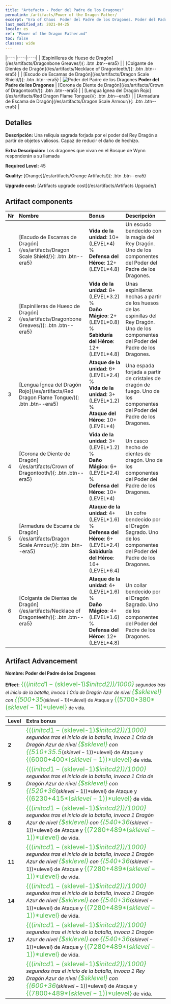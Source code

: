 ```yaml
---
title: "Artefacto - Poder del Padre de los Dragones"
permalink: /artifacts/Power of the Dragon Father/
excerpt: "Era of Chaos  Poder del Padre de los Dragones. Poder del Padre de los Dragones Una reliquia sagrada forjada por el poder del Rey Dragón a partir de objetos valiosos. Capaz de reducir el daño de hechizo."
last_modified_at: 2021-04-25
locale: es
ref: "Power of the Dragon Father.md"
toc: false
classes: wide
---
```


  |:---:|:---:|:---:| 
  |  [Espinilleras de Hueso de Dragón](/es/artifacts/Dragonbone Greaves/){: .btn .btn--era5} |   |  [Colgante de Dientes de Dragón](/es/artifacts/Necklace of Dragonteeth/){: .btn .btn--era5} | 
  |  [Escudo de Escamas de Dragón](/es/artifacts/Dragon Scale Shield/){: .btn .btn--era5} | ![Poder del Padre de los Dragones](/images/t/icon_artifact_40.png) **Poder del Padre de los Dragones** |  [Corona de Diente de Dragón](/es/artifacts/Crown of Dragontooth/){: .btn .btn--era5} | 
  |  [Lengua Ígnea del Dragón Rojo](/es/artifacts/Red Dragon Flame Tongue/){: .btn .btn--era5} |   |  [Armadura de Escama de Dragón](/es/artifacts/Dragon Scale Armour/){: .btn .btn--era5} | 


## Detalles

 **Descripción:** Una reliquia sagrada forjada por el poder del Rey Dragón a partir de objetos valiosos. Capaz de reducir el daño de hechizo.

 **Extra Descripción:** Los dragones que vivan en el Bosque de Wynn responderán a su llamada

 **Required Level:** 45

 **Quality:** [Orange](/es/artifacts/Orange Artifacts/){: .btn .btn--era5}

 **Upgrade cost:** [Artifacts upgrade cost](/es/artifacts/Artifacts Upgrade/)



## Artifact components

  | Nr |    Nombre    |   Bonus | Descripción | 
  |:---|:-----------|:--------|:------------| 
  | 1 | [Escudo de Escamas de Dragón](/es/artifacts/Dragon Scale Shield/){: .btn .btn--era5} | **Vida de la unidad**: 10+(LEVEL\*4) %<br/>**Defensa del Héroe**: 12+(LEVEL\*4.8) | Un escudo bendecido con la magia del Rey Dragón. Uno de los componentes del Poder del Padre de los Dragones. | 
  | 2 | [Espinilleras de Hueso de Dragón](/es/artifacts/Dragonbone Greaves/){: .btn .btn--era5} | **Vida de la unidad**: 8+(LEVEL\*3.2) %<br/>**Daño Mágico**: 2+(LEVEL\*0.8) %<br/>**Sabiduría del Héroe**: 12+(LEVEL\*4.8) | Unas espinilleras hechas a partir de los huesos de las espinillas del Rey Dragón. Uno de los componentes del Poder del Padre de los Dragones. | 
  | 3 | [Lengua Ígnea del Dragón Rojo](/es/artifacts/Red Dragon Flame Tongue/){: .btn .btn--era5} | **Ataque de la unidad**: 6+(LEVEL\*2.4) %<br/>**Vida de la unidad**: 3+(LEVEL\*1.2) %<br/>**Ataque del Héroe**: 10+(LEVEL\*4) | Una espada forjada a partir de cristales de dragón de fuego. Uno de los componentes del Poder del Padre de los Dragones. | 
  | 4 | [Corona de Diente de Dragón](/es/artifacts/Crown of Dragontooth/){: .btn .btn--era5} | **Vida de la unidad**: 3+(LEVEL\*1.2) %<br/>**Daño Mágico**: 6+(LEVEL\*2.4) %<br/>**Defensa del Héroe**: 10+(LEVEL\*4) | Un casco hecho de dientes de dragón. Uno de los componentes del Poder del Padre de los Dragones. | 
  | 5 | [Armadura de Escama de Dragón](/es/artifacts/Dragon Scale Armour/){: .btn .btn--era5} | **Ataque de la unidad**: 4+(LEVEL\*1.6) %<br/>**Defensa del Héroe**: 6+(LEVEL\*2.4)<br/>**Sabiduría del Héroe**: 16+(LEVEL\*6.4) | Un cofre bendecido por el Dragón Sagrado. Uno de los componentes del Poder del Padre de los Dragones. | 
  | 6 | [Colgante de Dientes de Dragón](/es/artifacts/Necklace of Dragonteeth/){: .btn .btn--era5} | **Ataque de la unidad**: 4+(LEVEL\*1.6) %<br/>**Daño Mágico**: 4+(LEVEL\*1.6) %<br/>**Defensa del Héroe**: 12+(LEVEL\*4.8) | Un collar bendecido por el Dragón Sagrado. Uno de los componentes del Poder del Padre de los Dragones. | 


## Artifact Advancement

 **Nombre: Poder del Padre de los Dragones**

 **Effect:** <span style="color: #48b946;font-size:20px">{(($initcd1-($sklevel-1)*$initcd2))/1000}</span> segundos tras el inicio de la batalla, invoca 1 Cría de Dragón Azur de nivel <span style="color: #48b946;font-size:20px">{$sklevel}</span> con <span style="color: #48b946;font-size:20px">{(500+35*($sklevel-1))*$ulevel}</span> de Ataque y <span style="color: #48b946;font-size:20px">{(5700+380*($sklevel-1))*$ulevel}</span> de vida.

  |  Level  |    Extra bonus  | 
  |:--------|:----------------| 
  | **2** | <span style="color: #48b946;font-size:20px">{(($initcd1-($sklevel-1)*$initcd2))/1000}</span> segundos tras el inicio de la batalla, invoca 1 Cría de Dragón Azur de nivel <span style="color: #48b946;font-size:20px">{$sklevel}</span> con <span style="color: #48b946;font-size:20px">{(510+35.5*($sklevel-1))*$ulevel}</span> de Ataque y <span style="color: #48b946;font-size:20px">{(6000+400*($sklevel-1))*$ulevel}</span> de vida. | 
  | **5** | <span style="color: #48b946;font-size:20px">{(($initcd1-($sklevel-1)*$initcd2))/1000}</span> segundos tras el inicio de la batalla, invoca 1 Cría de Dragón Azur de nivel <span style="color: #48b946;font-size:20px">{$sklevel}</span> con <span style="color: #48b946;font-size:20px">{(520+36*($sklevel-1))*$ulevel}</span> de Ataque y <span style="color: #48b946;font-size:20px">{(6230+415*($sklevel-1))*$ulevel}</span> de vida. | 
  | **8** | <span style="color: #48b946;font-size:20px">{(($initcd1-($sklevel-1)*$initcd2))/1000}</span> segundos tras el inicio de la batalla, invoca 1 Dragón Azur de nivel <span style="color: #48b946;font-size:20px">{$sklevel}</span> con <span style="color: #48b946;font-size:20px">{(540+36*($sklevel-1))*$ulevel}</span> de Ataque y <span style="color: #48b946;font-size:20px">{(7280+489*($sklevel-1))*$ulevel}</span> de vida. | 
  | **11** | <span style="color: #48b946;font-size:20px">{(($initcd1-($sklevel-1)*$initcd2))/1000}</span> segundos tras el inicio de la batalla, invoca 1 Dragón Azur de nivel <span style="color: #48b946;font-size:20px">{$sklevel}</span> con <span style="color: #48b946;font-size:20px">{(540+36*($sklevel-1))*$ulevel}</span> de Ataque y <span style="color: #48b946;font-size:20px">{(7280+489*($sklevel-1))*$ulevel}</span> de vida. | 
  | **14** | <span style="color: #48b946;font-size:20px">{(($initcd1-($sklevel-1)*$initcd2))/1000}</span> segundos tras el inicio de la batalla, invoca 1 Dragón Azur de nivel <span style="color: #48b946;font-size:20px">{$sklevel}</span> con <span style="color: #48b946;font-size:20px">{(540+36*($sklevel-1))*$ulevel}</span> de Ataque y <span style="color: #48b946;font-size:20px">{(7280+489*($sklevel-1))*$ulevel}</span> de vida. | 
  | **17** | <span style="color: #48b946;font-size:20px">{(($initcd1-($sklevel-1)*$initcd2))/1000}</span> segundos tras el inicio de la batalla, invoca 1 Dragón Azur de nivel <span style="color: #48b946;font-size:20px">{$sklevel}</span> con <span style="color: #48b946;font-size:20px">{(540+36*($sklevel-1))*$ulevel}</span> de Ataque y <span style="color: #48b946;font-size:20px">{(7280+489*($sklevel-1))*$ulevel}</span> de vida. | 
  | **20** | <span style="color: #48b946;font-size:20px">{(($initcd1-($sklevel-1)*$initcd2))/1000}</span> segundos tras el inicio de la batalla, invoca 1 Rey Dragón Azur de nivel <span style="color: #48b946;font-size:20px">{$sklevel}</span> con <span style="color: #48b946;font-size:20px">{(600+36*($sklevel-1))*$ulevel}</span> de Ataque y <span style="color: #48b946;font-size:20px">{(7800+489*($sklevel-1))*$ulevel}</span> de vida. | 
